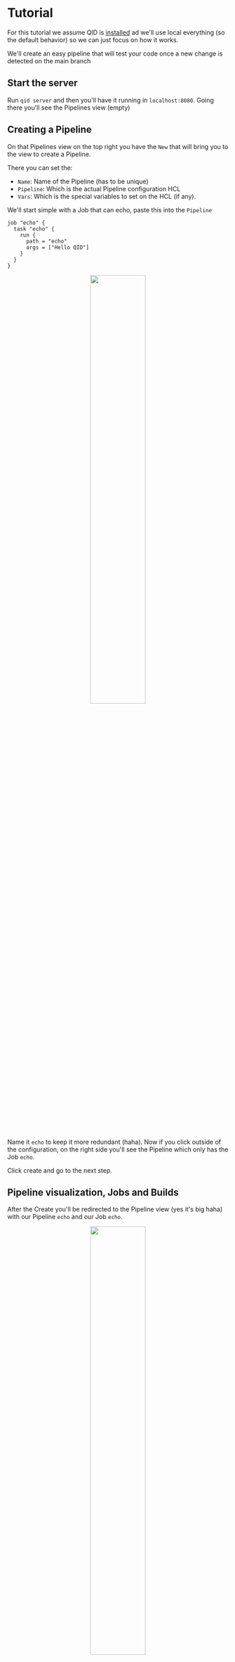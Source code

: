# Tutorial

For this tutorial we assume QID is [installed](https://github.com/xescugc/qid/releases) ad we'll use local everything (so the default behavior) so we can just focus on how it works.

We'll create an easy pipeline that will test your code once a new change is detected on the main branch

## Start the server

Run `qid server` and then you'll have it running in `localhost:8080`. Going there you'll see the Pipelines view (empty)

## Creating a Pipeline

On that Pipelines view on the top right you have the `New` that will bring you to the view to create a Pipeline.

There you can set the:
* `Name`: Name of the Pipeline (has to be unique)
* `Pipeline`: Which is the actual Pipeline configuration HCL
* `Vars`: Which is the special variables to set on the HCL (if any).

We'll start simple with a Job that can echo, paste this into the `Pipeline`

```hcl
job "echo" {
  task "echo" {
    run {
      path = "echo"
      args = ["Hello QID"]
    }
  }
}
```

<p align="center">
    <img src="new_pipeline_echo.png" width=50% height=50%>
</p>

Name it `echo` to keep it more redundant (haha). Now if you click outside of the configuration, on the right side you'll see the Pipeline which only
has the Job `echo`.

Click create and go to the next step.

## Pipeline visualization, Jobs and Builds

After the Create you'll be redirected to the Pipeline view (yes it's big haha) with our Pipeline `echo` and our Job `echo`.

<p align="center">
    <img src="pipeline_echo.png" width=50% height=50%>
</p>

As there is no resource linked to it it'll never be triggered automatically, but we can do that manually.

Click on the Job `echo` (the box) and you'll be redirected to the Builds view, which shows all the builds that the Job
has had, which now is empty. To run one manually let's click on `Trigge Job`.

You'll see the Build appear and if you click on it you'll see the output of the `task: echo` which is the `Hello QID`.

<p align="center">
    <img src="pipeline_echo_job_builds.png" width=50% height=50%>
</p>

Builds have 3 status: `started`(yellow), `succeeded`(green) and `failed`(red). We only see the `succeeded` as it's too simple of a job.

Perfect we created our first Pipeline and ran our first Job! Next is gonna be a bit more complex example.

## Git resource

:warning: As the workers run locally, for this example to work you need `go` and be on a linux OS because the repo I'm using is a simple go one but you can still follow it :warning:

Now we are gonna create a new Pipeline, click on the top left, you'll see the previous Pipeline `echo` on the list. Click on `New` and paste the following configuration.

```hcl
resource_type "git" {
  inputs = [
    "url",
    "name",
  ]
  check {
    path = "/bin/bash"
    args = [
      "-ec",
      <<-EOT
        git clone --quiet $URL $NAME
        cd $NAME
        if [[ -n $LAST_VERSION_HASH ]]; then
          git log $LAST_VERSION_HASH..HEAD --pretty=format:"%H"
        else
          git log -1 --pretty=format:"%H"
        fi
      EOT
    ]
  }
  pull {
    path = "/bin/sh"
    args = [
      "-ec",
      <<-EOT
        git clone $URL $NAME
        cd $NAME
        git checkout $VERSION_HASH
      EOT
    ]
  }
  push {}
}

resource "git" "repo" {
  url = var.repo_url 
  name = var.repo_name 
}

job "test" {
  get "git" "repo" {
    trigger = true
  }
  task "test" {
    run {
      path = "/bin/bash"
      args = [
        "-ec",
        <<-EOT
          cd qid_test
          go test
        EOT
      ]
    }
  }
}

job "build" {
  get "git" "repo" {
    passed = ["test"]
    trigger = true
  }
  task "build" {
    run {
      path = "/bin/bash"
      args = [
        "-ec",
        <<-EOT
          cd qid_test
          go build
        EOT
      ]
    }
  }
}

variable "repo_url" {
  type = string
}
variable "repo_name" {
  type = string
}
```

Once you click out you'll see an error: `failed to read Pipeline: variable "repo_url" has an invalid default type, expected 'string'`. This is because
we defined some variables on the Pipeline and need to be set.

To set them paste this JSON onto the `Vars`:

```json
{
    "repo_url": "https://github.com/xescugc/qid-tests.git",
    "repo_name":"qid_test"
}
```

<p align="center">
    <img src="new_pipeline_git_reference.png" width=50% height=50%>
</p>

To be able to test things on your side fork the `repo_url` and use that new URL for your pipeline

This example pulls form the `repo_url` and listen for changes on it, once something changes first the Job `test` will be run and then the Job `build`.

So now we click `Create` and we'll see the firs build that runs as there is nothing on the DB so the first check is a success.

<p align="center">
    <img src="pipeline_git_reference.png" width=50% height=50%>
</p>
<p align="center">
    <img src="pipeline_git_reference_job_builds.png" width=50% height=50%>
</p>

And this would be all for the small Tutorial in how to use QID
